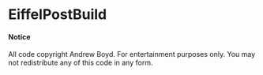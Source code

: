 # EiffelPostBuild

#### Notice
All code copyright Andrew Boyd. For entertainment purposes only. You may not redistribute any of this code in any form.
